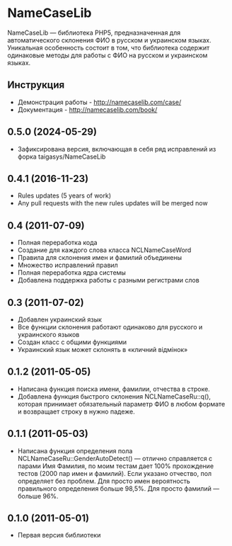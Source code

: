 # NameCaseLib
NameCaseLib — библиотека PHP5, предназначенная для автоматического склонения ФИО в русском и украинском языках. Уникальная особенность состоит в том, что библиотека содержит одинаковые методы для работы с ФИО на русском и украинском языках.

## Инструкция
- Демонстрация работы - http://namecaselib.com/case/
- Документация - http://namecaselib.com/book/

## 0.5.0 (2024-05-29)
- Зафиксирована версия, включающая в себя ряд исправлений из форка taigasys/NameCaseLib

## 0.4.1 (2016-11-23)
- Rules updates (5 years of work)
- Any pull requests with the new rules updates will be merged now

## 0.4 (2011-07-09)
- Полная переработка кода
- Создание для каждого слова класса NCLNameCaseWord
- Правила для склонения имен и фамилий объединены
- Множество исправлений правил
- Полная переработка ядра системы
- Добавлена поддержка работы с разными регистрами слов

## 0.3 (2011-07-02)
- Добавлен украинский язык
- Все функции склонения работают одинаково для русского и украинского языков
- Создан класс с общими функциями
- Украинский язык может склонять в «кличний відмінок»

## 0.1.2 (2011-05-05)
- Написана функция поиска имени, фамилии, отчества в строке.
- Добавлена функция быстрого склонения NCLNameCaseRu::q(), которая принимает обязательный параметр ФИО в любом формате и возвращает строку в нужно падеже.

## 0.1.1 (2011-05-03)
- Написана функция определения пола NCLNameCaseRu::GenderAutoDetect() — отлично справляется с парами Имя Фамилия, по моим тестам дает 100% прохождение тестов (2000 пар имен и фамилий). Если указано отчество, пол определяет без проблем. Для просто имен вероятность правильного определения больше 98,5%. Для просто фамилий — больше 96%.

## 0.1.0 (2011-05-01)
- Первая версия библиотеки
